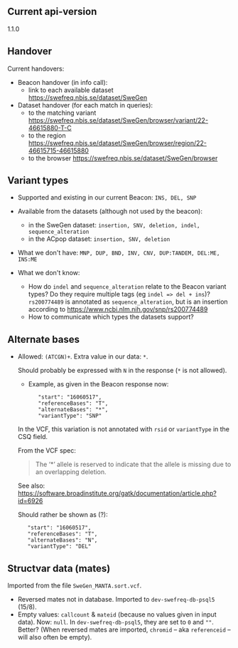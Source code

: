 ## Current api-version
1.1.0

## Handover

Current handovers:
- Beacon handover (in info call):
   - link to each available dataset https://swefreq.nbis.se/dataset/SweGen
- Dataset handover (for each match in queries):
   - to the matching variant https://swefreq.nbis.se/dataset/SweGen/browser/variant/22-46615880-T-C
   - to the region https://swefreq.nbis.se/dataset/SweGen/browser/region/22-46615715-46615880
   - to the browser https://swefreq.nbis.se/dataset/SweGen/browser
   

## Variant types

- Supported and existing in our current Beacon: `INS, DEL, SNP`

- Available from the datasets (although not used by the beacon):
    - in the SweGen dataset: `insertion, SNV, deletion, indel, sequence_alteration`
    - in the ACpop dataset: `insertion, SNV, deletion`

- What we don't have: `MNP, DUP, BND, INV, CNV, DUP:TANDEM, DEL:ME, INS:ME`

- What we don't know:
  - How do `indel` and `sequence_alteration` relate to the Beacon variant types? Do they require multiple tags (eg `indel => del + ins`)?
     `rs200774489` is annotated as `sequence_alteration`, but is an insertion according to https://www.ncbi.nlm.nih.gov/snp/rs200774489
  - How to communicate which types the datasets support?


## Alternate bases

- Allowed: `(ATCGN)+`. Extra value in our data: `*`.

    Should probably be expressed with `N` in the response (`*` is not allowed).
     - Example, as given in the Beacon response now:
       ```"referenceName": "22",
          "start": "16060517",
          "referenceBases": "T",
          "alternateBases": "*",
          "variantType": "SNP"
       ```
     In the VCF, this variation is not annotated with `rsid` or `variantType` in the CSQ field.

     From the VCF spec:
     > The ‘*’ allele is reserved to indicate that the allele is missing due to an overlapping deletion.
     
     See also: https://software.broadinstitute.org/gatk/documentation/article.php?id=6926

     Should rather be shown as (?):
     ```"referenceName": "22",
        "start": "16060517",
        "referenceBases": "T",
        "alternateBases": "N",
        "variantType": "DEL"
     ```
     
## Structvar data (mates)

Imported from the file `SweGen_MANTA.sort.vcf`.

- Reversed mates not in database. Imported to `dev-swefreq-db-psql5` (15/8).
- Empty values: `callcount` & `mateid` (because no values given in input data). Now: `null`. In `dev-swefreq-db-psql5`, they are set to `0` and `""`. Better? (When reversed mates are imported, `chromid` – aka `referenceid` – will also often be empty).
